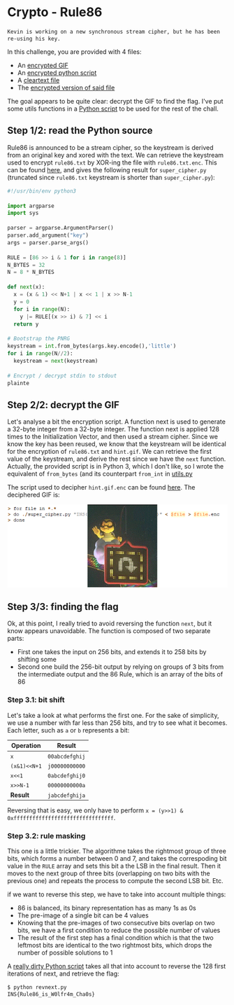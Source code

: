 # Crypto - Rule86

```
Kevin is working on a new synchronous stream cipher, but he has been re-using his key.
```

In this challenge, you are provided with 4 files:
* An [encrypted GIF](https://raw.githubusercontent.com/YoloSw4g/writeups/master/2018/Insomni%27hack-Teaser-2018/crypto-Rule86/resources/hint.gif.enc)
* An [encrypted python script](https://raw.githubusercontent.com/YoloSw4g/writeups/master/2018/Insomni%27hack-Teaser-2018/crypto-Rule86/resources/super_cipher.py.enc)
* A [cleartext file](https://raw.githubusercontent.com/YoloSw4g/writeups/master/2018/Insomni%27hack-Teaser-2018/crypto-Rule86/resources/rule86.txt)
* The [encrypted version of said file](https://raw.githubusercontent.com/YoloSw4g/writeups/master/2018/Insomni%27hack-Teaser-2018/crypto-Rule86/resources/rule86.txt.enc)

The goal appears to be quite clear: decrypt the GIF to find the flag.
I've put some utils functions in a [Python script](https://github.com/YoloSw4g/writeups/blob/master/2018/Insomni%27hack-Teaser-2018/crypto-Rule86/files/utils.py) to be used for the rest of the chall.

## Step 1/2: read the Python source
Rule86 is announced to be a stream cipher, so the keystream is derived from an original key and xored with the text.
We can retrieve the keystream used to encrypt `rule86.txt` by XOR-ing the file with `rule86.txt.enc`.
This can be found [here](https://github.com/YoloSw4g/writeups/blob/master/2018/Insomni%27hack-Teaser-2018/crypto-Rule86/files/decpy.py), and gives the following result for `super_cipher.py` (truncated since `rule86.txt` keystream is shorter than `super_cipher.py`):

```python
#!/usr/bin/env python3

import argparse
import sys

parser = argparse.ArgumentParser()
parser.add_argument("key")
args = parser.parse_args()

RULE = [86 >> i & 1 for i in range(8)]
N_BYTES = 32
N = 8 * N_BYTES

def next(x):
  x = (x & 1) << N+1 | x << 1 | x >> N-1
  y = 0
  for i in range(N):
    y |= RULE[(x >> i) & 7] << i
  return y

# Bootstrap the PNRG
keystream = int.from_bytes(args.key.encode(),'little')
for i in range(N//2):
  keystream = next(keystream)

# Encrypt / decrypt stdin to stdout
plainte
```

## Step 2/2: decrypt the GIF
Let's analyse a bit the encryption script.
A function next is used to generate a 32-byte integer from a 32-byte integer. The function next is applied 128 times to the Initialization Vector, and then used a stream cipher.
Since we know the key has been reused, we know that the keystream will be identical for the encryption of `rule86.txt` and `hint.gif`.
We can retrieve the first value of the keystream, and derive the rest since we have the `next` function.
Actually, the provided script is in Python 3, which I don't like, so I wrote the equivalent of `from_bytes` (and its counterpart `from_int` in [utils.py](https://github.com/YoloSw4g/writeups/blob/master/2018/Insomni%27hack-Teaser-2018/crypto-Rule86/files/decpy.py)

The script used to decipher `hint.gif.enc` can be found [here](https://github.com/YoloSw4g/writeups/blob/master/2018/Insomni%27hack-Teaser-2018/crypto-Rule86/files/decgif.py).
The deciphered GIF is:

![GIF](https://raw.githubusercontent.com/YoloSw4g/writeups/master/2018/Insomni%27hack-Teaser-2018/crypto-Rule86/resources/hint.gif)

## Step 3/3: finding the flag
Ok, at this point, I really tried to avoid reversing the function `next`, but it know appears unavoidable.
The function is composed of two separate parts:
* First one takes the input on 256 bits, and extends it to 258 bits by shifting some
* Second one build the 256-bit output by relying on groups of 3 bits from the intermediate output and the 86 Rule, which is an array of the bits of 86


### Step 3.1: bit shift
Let's take a look at what performs the first one. For the sake of simplicity, we use a number with far less than 256 bits, and try to see what it becomes. Each letter, such as `a` or `b` represents a bit:

| Operation     | Result         |
| ------------- |----------------|
| `x`           | `00abcdefghij` |
| `(x&1)<<N+1`  | `j00000000000` |
| `x<<1`        | `0abcdefghij0` |
| `x>>N-1`      | `00000000000a` |
| **Result**    | `jabcdefghija` |

Reversing that is easy, we only have to perform `x = (y>>1) & 0xffffffffffffffffffffffffffffffff`.

### Step 3.2: rule masking
This one is a little trickier. The algorithme takes the rightmost group of three bits, which forms a number between 0 and 7, and takes the correspoding bit value in the `RULE` array and sets this bit a the LSB in the final result.
Then it moves to the next group of three bits (overlapping on two bits with the previous one) and repeats the process to compute the second LSB bit. Etc.

if we want to reverse this step, we have to take into account multiple things:
* 86 is balanced, its binary representation has as many 1s as 0s
* The pre-image of a single bit can be 4 values
* Knowing that the pre-images of two consecutive bits overlap on two bits, we have a first condition to reduce the possible number of values
* The result of the first step has a final condition which is that the two leftmost bits are identical to the two rightmost bits, which drops the number of possible solutions to 1

A [really dirty Python script](https://github.com/YoloSw4g/writeups/blob/master/2018/Insomni%27hack-Teaser-2018/crypto-Rule86/files/decgif.py) takes all that into account to reverse the 128 first iterations of next, and retrieve the flag:
```
$ python revnext.py
INS{Rule86_is_W0lfr4m_Cha0s}
```